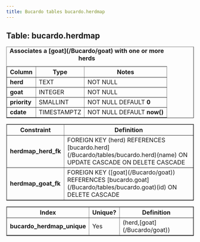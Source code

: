 ```yaml
---
title: Bucardo tables bucardo.herdmap
---
```



<h2>
Table: bucardo.herdmap

</h2>
<table border="1" cellpadding="3">
<caption>
<b>Associates a [goat](/Bucardo/goat) with one or more herds</b>

</caption>
<tr>
<th>
Column

</th>
<th>
Type

</th>
<th>
Notes

</th>
</tr>
<tr>
<td>
<b>herd</b>

</td>
<td>
TEXT

</td>
<td>
NOT NULL

</td>
</tr>
<tr>
<td>
<b>goat</b>

</td>
<td>
INTEGER

</td>
<td>
NOT NULL

</td>
</tr>
<tr>
<td>
<b>priority</b>

</td>
<td>
SMALLINT

</td>
<td>
NOT NULL DEFAULT <b>0</b>

</td>
</tr>
<tr>
<td>
<b>cdate</b>

</td>
<td>
TIMESTAMPTZ

</td>
<td>
NOT NULL DEFAULT <b>now()</b>

</td>
</tr>
</table>
<table border="1" cellpadding="3" style="margin-top: 15px">
<tr>
<th>
Constraint

</th>
<th>
Definition

</th>
</tr>
<tr>
<td>
<b>herdmap_herd_fk</b>

</td>
<td>
FOREIGN KEY (herd) REFERENCES [bucardo.herd](/Bucardo/tables/bucardo.herd)(name) ON UPDATE CASCADE ON DELETE CASCADE

</td>
</tr>
<tr>
<td>
<b>herdmap_goat_fk</b>

</td>
<td>
FOREIGN KEY ([goat](/Bucardo/goat)) REFERENCES [bucardo.goat](/Bucardo/tables/bucardo.goat)(id) ON DELETE CASCADE

</td>
</tr>
</table>
<table border="1" cellpadding="3" style="margin-top: 15px">
<tr>
<th>
Index

</th>
<th>
Unique?

</th>
<th>
Definition

</th>
</tr>
<tr>
<td>
<b>bucardo_herdmap_unique</b>

</td>
<td>
Yes

</td>
<td>
(herd,[goat](/Bucardo/goat))

</td>
</tr>
</table>
